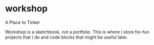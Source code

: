 # workshop
A Place to Tinker

Workshop is a sketchbook, not a portfolio.
This is where I store for-fun projects that I do and code blocks that might be useful later.
